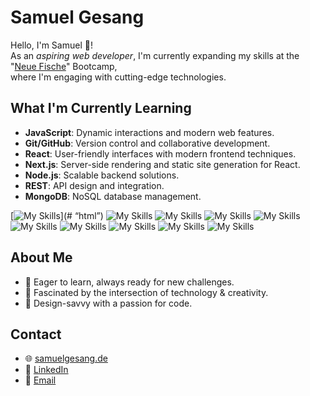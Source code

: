 # Samuel Gesang

Hello, I'm Samuel 👋!  
As an _aspiring web developer_, I'm currently expanding my skills at the "[Neue Fische](https://neuefische.de)" Bootcamp,  
where I'm engaging with cutting-edge technologies.


## What I'm Currently Learning
- **JavaScript**: Dynamic interactions and modern web features.
- **Git/GitHub**: Version control and collaborative development.
- **React**: User-friendly interfaces with modern frontend techniques.
- **Next.js**: Server-side rendering and static site generation for React.
- **Node.js**: Scalable backend solutions.
- **REST**: API design and integration.
- **MongoDB**: NoSQL database management.

[![My Skills](https://skillicons.dev/icons?i=html)](# “html”) ![My Skills](https://skillicons.dev/icons?i=css) ![My Skills](https://skillicons.dev/icons?i=js) ![My Skills](https://skillicons.dev/icons?i=ts) ![My Skills](https://skillicons.dev/icons?i=react) ![My Skills](https://skillicons.dev/icons?i=nextjs) ![My Skills](https://skillicons.dev/icons?i=java) ![My Skills](https://skillicons.dev/icons?i=spring) ![My Skills](https://skillicons.dev/icons?i=mongodb) ![My Skills](https://skillicons.dev/icons?i=tailwind)



## About Me
- 🚀 Eager to learn, always ready for new challenges.
- 🎨 Fascinated by the intersection of technology & creativity.
- 💼 Design-savvy with a passion for code.

## Contact
- 🌐 [samuelgesang.de](https://samuelgesang.de)
- 🔗 [LinkedIn](https://www.linkedin.com/in/samuel-gesang/)
- 📧 [Email](mailto:sgesang@mailo.com)
